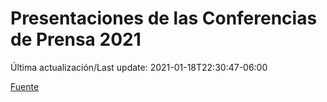 # Presentaciones de las Conferencias de Prensa 2021

Última actualización/Last update: 2021-01-18T22:30:47-06:00

 [Fuente](https://www.gob.mx/salud/documentos/presentaciones-de-las-conferencias-de-prensa-2021)
